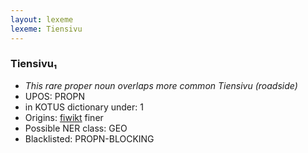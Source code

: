 ```yaml
---
layout: lexeme
lexeme: Tiensivu
---
```


###  Tiensivu₁

* _This rare proper noun overlaps more common *Tiensivu* (roadside)_
* UPOS:  PROPN
* in KOTUS dictionary under:  1
* Origins: [fiwikt](https://fi.wiktionary.org/wiki/Tiensivu) finer 
* Possible NER class:  GEO
* Blacklisted:  PROPN-BLOCKING

